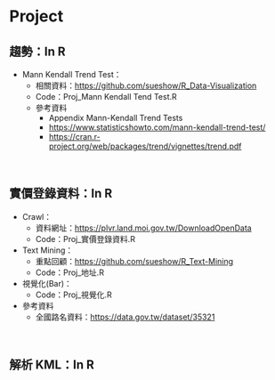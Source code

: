 # Project

## 趨勢：In R
* Mann Kendall Trend Test：
  * 相關資料：https://github.com/sueshow/R_Data-Visualization
  * Code：Proj_Mann Kendall Tend Test.R
  * 參考資料
    * Appendix Mann-Kendall Trend Tests
    * https://www.statisticshowto.com/mann-kendall-trend-test/
    * https://cran.r-project.org/web/packages/trend/vignettes/trend.pdf
<br>

## 實價登錄資料：In R
* Crawl：
  * 資料網址：https://plvr.land.moi.gov.tw/DownloadOpenData
  * Code：Proj_實價登錄資料.R
* Text Mining：
  * 重點回顧：https://github.com/sueshow/R_Text-Mining
  * Code：Proj_地址.R
* 視覺化(Bar)：
  * Code：Proj_視覺化.R
* 參考資料
  * 全國路名資料：https://data.gov.tw/dataset/35321
<br>

## 解析 KML：In R

